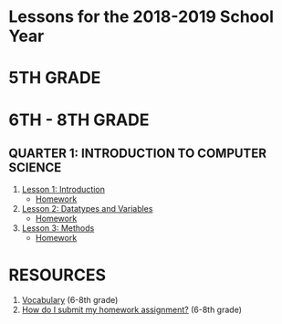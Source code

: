 # Lessons for the 2018-2019 School Year

# 5TH GRADE

# 6TH - 8TH GRADE

## QUARTER 1: INTRODUCTION TO COMPUTER SCIENCE
1. [Lesson 1: Introduction](https://github.com/ECS-CS/2018-2019/blob/master/6-8th/lessons/Lesson1/Lesson1_Introduction.md)
   - [Homework](https://github.com/ECS-CS/2018-2019/blob/master/6-8th/lessons/Lesson1/Lesson1_Introduction.md#homework)
2. [Lesson 2: Datatypes and Variables](https://github.com/ECS-CS/2018-2019/blob/master/6-8th/lessons/Lesson2/Lesson2_DataTypesVariables.md)
   - [Homework](https://github.com/ECS-CS/2018-2019/blob/master/6-8th/lessons/Lesson2/Lesson2_DataTypesVariables.md#homework)
3. [Lesson 3: Methods](https://github.com/ECS-CS/2018-2019/blob/master/6-8th/lessons/Lesson3/Lesson3_Methods.md)
   - [Homework](https://github.com/ECS-CS/2018-2019/blob/master/6-8th/lessons/Lesson3/Lesson3_Methods.md#homework)

# RESOURCES

1. [Vocabulary](https://github.com/ECS-CS/2018-2019/blob/master/6-8th/Vocabulary.md) (6-8th grade)
2. [How do I submit my homework assignment?](https://github.com/ECS-CS/2018-2019/blob/master/6-8th/HomeworkSubmission.md) (6-8th grade)